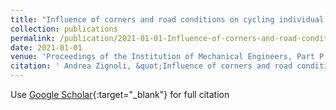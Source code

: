 ```yaml
---
title: "Influence of corners and road conditions on cycling individual time trial performance and ‘optimal’pacing strategy: A simulation study"
collection: publications
permalink: /publication/2021-01-01-Influence-of-corners-and-road-conditions-on-cycling-individual-time-trial-performance-and-optimalpacing-strategy-A-simulation-study
date: 2021-01-01
venue: 'Proceedings of the Institution of Mechanical Engineers, Part P: Journal of Sports Engineering and Technology'
citation: ' Andrea Zignoli, &quot;Influence of corners and road conditions on cycling individual time trial performance and ‘optimal’pacing strategy: A simulation study.&quot; Proceedings of the Institution of Mechanical Engineers, Part P: Journal of Sports Engineering and Technology, 2021.'
---
```

Use [Google Scholar](https://scholar.google.com/scholar?q=Influence+of+corners+and+road+conditions+on+cycling+individual+time+trial+performance+and+‘optimal’pacing+strategy:+A+simulation+study){:target="_blank"} for full citation